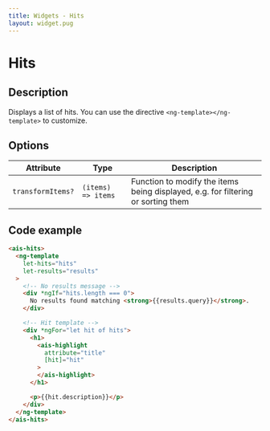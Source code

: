 ```yaml
---
title: Widgets - Hits
layout: widget.pug
---
```


# Hits

## Description

Displays a list of hits.
You can use the directive `<ng-template></ng-template>` to customize.

## Options

| Attribute         | Type               | Description
| -                 | -                  | -
| `transformItems?` | `(items) => items` | Function to modify the items being displayed, e.g. for filtering or sorting them

## Code example

```html
<ais-hits>
  <ng-template
    let-hits="hits"
    let-results="results"
  >
    <!-- No results message -->
    <div *ngIf="hits.length === 0">
      No results found matching <strong>{{results.query}}</strong>.
    </div>

    <!-- Hit template -->
    <div *ngFor="let hit of hits">
      <h1>
        <ais-highlight
          attribute="title"
          [hit]="hit"
        >
        </ais-highlight>
      </h1>

      <p>{{hit.description}}</p>
    </div>
  </ng-template>
</ais-hits>
```
